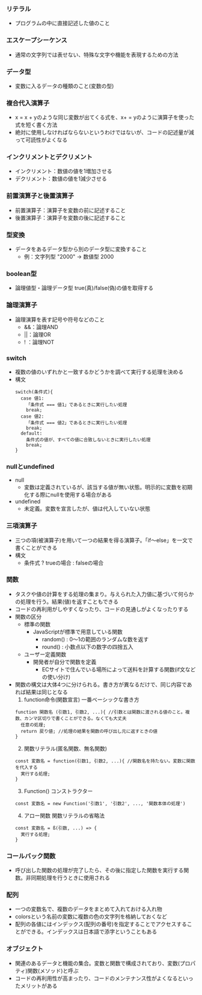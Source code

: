 ### リテラル
- プログラムの中に直接記述した値のこと

### エスケープシーケンス
- 通常の文字列では表せない、特殊な文字や機能を表現するための方法

### データ型
- 変数に入るデータの種類のこと(変数の型)

### 複合代入演算子
- x = x + yのような同じ変数が出てくる式を、x+ = yのように演算子を使った式を短く書く方法
- 絶対に使用しなければならないというわけではないが、コードの記述量が減って可読性がよくなる

### インクリメントとデクリメント
- インクリメント：数値の値を1増加させる
- デクリメント：数値の値を1減少させる

### 前置演算子と後置演算子
- 前置演算子：演算子を変数の前に記述すること
- 後置演算子：演算子を変数の後に記述すること

### 型変換
- データをあるデータ型から別のデータ型に変換すること
  - 例：文字列型 "2000" → 数値型 2000

### boolean型
- 論理値型・論理データ型 true(真)/false(偽)の値を取得する

### 論理演算子
- 論理演算を表す記号や符号などのこと
  - &&：論理AND
  - ||：論理OR
  - ! ：論理NOT

### switch
- 複数の値のいずれかと一致するかどうかを調べて実行する処理を決める
- 構文
  ```
  switch(条件式){
    case 値1:
      「条件式 === 値1」であるときに実行したい処理
      break;
    case 値2:
      「条件式 === 値2」であるときに実行したい処理
      break;
    default:
      条件式の値が、すべての値に合致しないときに実行したい処理
      break;
  }
  ```

### nullとundefined
- null
  - 変数は定義されているが、該当する値が無い状態。明示的に変数を初期化する際にnullを使用する場合がある
- undefined
  - 未定義。変数を宣言したが、値は代入していない状態

### 三項演算子
- 三つの項(被演算子)を用いて一つの結果を得る演算子。「if〜else」を一文で書くことができる
- 構文
  - 条件式 ? trueの場合 : falseの場合

### 関数
- タスクや値の計算をする処理の集まり。与えられた入力値に基づいて何らかの処理を行う。結果(値)を返すこともできる
- コードの再利用がしやすくなったり、コードの見通しがよくなったりする
- 関数の区分
  - 標準の関数
    - JavaScriptが標準で用意している関数
      - random() : 0〜1の範囲のランダムな数を返す
      - round() : 小数点以下の数字の四捨五入
  - ユーザー定義関数
    - 開発者が自分で関数を定義
      - ECサイトで住んでいる場所によって送料を計算する関数(if文などの使い分け)
- 関数の構文は大体4つに分けられる。書き方が異なるだけで、同じ内容であれば結果は同じとなる
  1. function命令(関数宣言) 一番ベーシックな書き方
  ```
  function 関数名 (引数1, 引数2, ...){ //引数とは関数に渡される値のこと。複数、カンマ区切りで書くことができる。なくても大丈夫
    任意の処理;
    return 戻り値; //処理の結果を関数の呼び出し元に返すときの値
  }
  ```
  2. 関数リテラル(匿名関数、無名関数)
  ```
  const 変数名 = function(引数1, 引数2, ...){ //関数名を持たない。変数に関数を代入する
    実行する処理;
  }
  ```
  3. Function() コンストラクター
  ```
  const 変数名 = new Function('引数1', '引数2', ..., '関数本体の処理')
  ```
  4. アロー関数 関数リテラルの省略法
  ```
  const 変数名 = ß(引数, ...) => {
    実行する処理;
  }
  ```

### コールバック関数
- 呼び出した関数の処理が完了したら、その後に指定した関数を実行する関数。非同期処理を行うときに使用される

### 配列
- 一つの変数名で、複数のデータをまとめて入れておける入れ物
- colorsという名前の変数に複数の色の文字列を格納しておくなど
- 配列の各値にはインデックス(配列の番号)を指定することでアクセスすることができる。インデックスは日本語で添字ということもある

### オブジェクト
- 関連のあるデータと機能の集合。変数と関数で構成されており、変数(プロパティ)関数(メソッド)と呼ぶ
- コードの再利用性が高まったり、コードのメンテナンス性がよくなるといったメリットがある